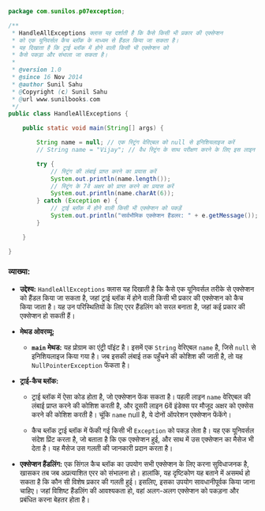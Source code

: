 ```java
package com.sunilos.p07exception;

/**
 * HandleAllExceptions क्लास यह दर्शाती है कि कैसे किसी भी प्रकार की एक्सेप्शन 
 * को एक यूनिवर्सल कैच ब्लॉक के माध्यम से हैंडल किया जा सकता है।
 * यह दिखाता है कि ट्राई ब्लॉक में होने वाली किसी भी एक्सेप्शन को 
 * कैसे पकड़ा और संभाला जा सकता है।
 * 
 * @version 1.0
 * @since 16 Nov 2014
 * @author Sunil Sahu
 * @Copyright (c) Sunil Sahu
 * @url www.sunilbooks.com
 */
public class HandleAllExceptions {

    public static void main(String[] args) {

        String name = null; // एक स्ट्रिंग वेरिएबल को null से इनिशियलाइज करें
        // String name = "Vijay"; // वैध स्ट्रिंग के साथ परीक्षण करने के लिए इस लाइन को अनकमेंट करें

        try {
            // स्ट्रिंग की लंबाई प्राप्त करने का प्रयास करें
            System.out.println(name.length());
            // स्ट्रिंग के 7वें अक्षर को प्राप्त करने का प्रयास करें
            System.out.println(name.charAt(6));
        } catch (Exception e) {
            // ट्राई ब्लॉक में होने वाली किसी भी एक्सेप्शन को पकड़ें
            System.out.println("सार्वभौमिक एक्सेप्शन हैंडलर: " + e.getMessage());
        }

    }

}
```

### व्याख्या:

- **उद्देश्य:** `HandleAllExceptions` क्लास यह दिखाती है कि कैसे एक यूनिवर्सल तरीके से एक्सेप्शन को हैंडल किया जा सकता है, जहां ट्राई ब्लॉक में होने वाली किसी भी प्रकार की एक्सेप्शन को कैच किया जाता है। यह उन परिस्थितियों के लिए एरर हैंडलिंग को सरल बनाता है, जहां कई प्रकार की एक्सेप्शन हो सकती हैं।

- **मेथड ओवरव्यू:**
  - **`main` मेथड:** यह प्रोग्राम का एंट्री पॉइंट है। इसमें एक `String` वेरिएबल `name` है, जिसे `null` से इनिशियलाइज किया गया है। जब इसकी लंबाई तक पहुँचने की कोशिश की जाती है, तो यह `NullPointerException` फेंकता है।

- **ट्राई-कैच ब्लॉक:**
  - ट्राई ब्लॉक में ऐसा कोड होता है, जो एक्सेप्शन फेंक सकता है। पहली लाइन `name` वेरिएबल की लंबाई प्राप्त करने की कोशिश करती है, और दूसरी लाइन 6वें इंडेक्स पर मौजूद अक्षर को एक्सेस करने की कोशिश करती है। चूंकि `name` null है, ये दोनों ऑपरेशन एक्सेप्शन फेंकेंगे।
  
  - कैच ब्लॉक ट्राई ब्लॉक में फेंकी गई किसी भी `Exception` को पकड़ लेता है। यह एक यूनिवर्सल संदेश प्रिंट करता है, जो बताता है कि एक एक्सेप्शन हुई, और साथ में उस एक्सेप्शन का मैसेज भी देता है। यह मैसेज उस गलती की जानकारी प्रदान करता है।

- **एक्सेप्शन हैंडलिंग:** एक सिंगल कैच ब्लॉक का उपयोग सभी एक्सेप्शन के लिए करना सुविधाजनक है, खासकर तब जब अप्रत्याशित एरर को संभालना हो। हालांकि, यह दृष्टिकोण यह बताने में असमर्थ हो सकता है कि कौन सी विशेष प्रकार की गलती हुई। इसलिए, इसका उपयोग सावधानीपूर्वक किया जाना चाहिए। जहां विशिष्ट हैंडलिंग की आवश्यकता हो, वहां अलग-अलग एक्सेप्शन को पकड़ना और प्रबंधित करना बेहतर होता है।
